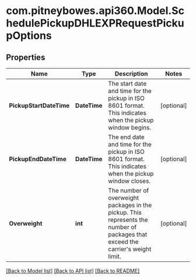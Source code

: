 # com.pitneybowes.api360.Model.SchedulePickupDHLEXPRequestPickupOptions

## Properties

Name | Type | Description | Notes
------------ | ------------- | ------------- | -------------
**PickupStartDateTime** | **DateTime** | The start date and time for the pickup in ISO 8601 format. This indicates when the pickup window begins. | [optional] 
**PickupEndDateTime** | **DateTime** | The end date and time for the pickup in ISO 8601 format. This indicates when the pickup window closes. | [optional] 
**Overweight** | **int** | The number of overweight packages in the pickup. This represents the number of packages that exceed the carrier&#39;s weight limit. | [optional] 

[[Back to Model list]](../../README.md#documentation-for-models) [[Back to API list]](../../README.md#documentation-for-api-endpoints) [[Back to README]](../../README.md)

